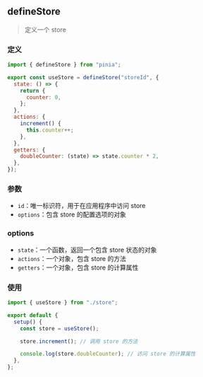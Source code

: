 ## defineStore

> 定义一个 store

### 定义

```js
import { defineStore } from "pinia";

export const useStore = defineStore("storeId", {
  state: () => {
    return {
      counter: 0,
    };
  },
  actions: {
    increment() {
      this.counter++;
    },
  },
  getters: {
    doubleCounter: (state) => state.counter * 2,
  },
});
```

### 参数

- `id`：唯一标识符，用于在应用程序中访问 store
- `options`：包含 store 的配置选项的对象

### options

- `state`：一个函数，返回一个包含 store 状态的对象
- `actions`：一个对象，包含 store 的方法
- `getters`：一个对象，包含 store 的计算属性

### 使用

```js
import { useStore } from "./store";

export default {
  setup() {
    const store = useStore();

    store.increment(); // 调用 store 的方法

    console.log(store.doubleCounter); // 访问 store 的计算属性
  },
};
```
